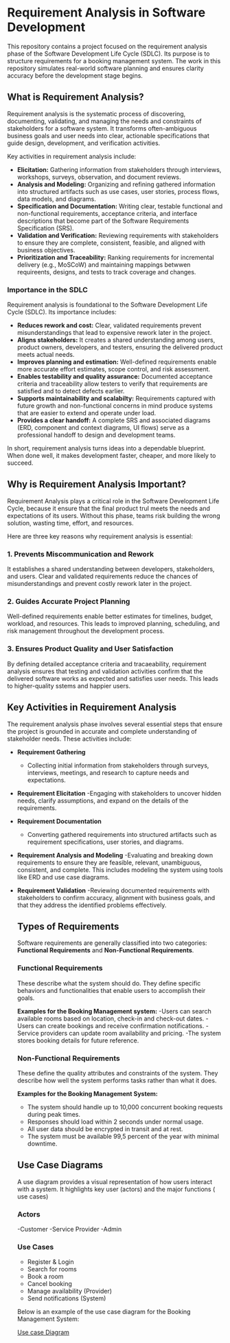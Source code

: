 # Requirement Analysis in Software Development

This repository contains a project focused on the requirement analysis phase of the Software Development Life Cycle (SDLC). Its purpose is to structure requirements for a booking management system. The work in this repository simulates real-world software planning and ensures clarity accuracy before the development stage begins.

## What is Requirement Analysis?

Requirement analysis is the systematic process of discovering, documenting, validating, and managing the needs and constraints of stakeholders for a software system. It transforms often-ambiguous business goals and user needs into clear, actionable specifications that guide design, development, and verification activities.

Key activities in requirement analysis include:
- **Elicitation:** Gathering information from stakeholders through interviews, workshops, surveys, observation, and document reviews.
- **Analysis and Modeling:** Organizing and refining gathered information into structured artifacts such as use cases, user stories, process flows, data models, and diagrams.
- **Specification and Documentation:** Writing clear, testable functional and non-functional requirements, acceptance criteria, and interface descriptions that become part of the Software Requirements Specification (SRS).
- **Validation and Verification:** Reviewing requirements with stakeholders to ensure they are complete, consistent, feasible, and aligned with business objectives.
- **Prioritization and Traceability:** Ranking requirements for incremental delivery (e.g., MoSCoW) and maintaining mappings betwwen requireents, designs, and tests to track coverage and changes.

### Importance in the SDLC

Requirement analysis is foundational to the Software Development Life Cycle (SDLC). Its importance includes: 
- **Reduces rework and cost:** Clear, validated requirements prevent misunderstandings that lead to expensive rework later in the project.
- **Aligns stakeholders:** It creates a shared understanding among users, product owners, developers, and testers, ensuring the delivered product meets actual needs.
- **Improves planning and estimation:** Well-defined requirements enable more accurate effort estimates, scope control, and risk assessment.
- **Enables testability and quality assurance:** Documented acceptance criteria and traceability allow testers to verify that requirements are satisfied and to detect defects earlier.
- **Supports maintainability and scalabilty:** Requirements captured with future growth and non-functional concerns in mind produce systems that are easier to extend and operate under load.
- **Provides a clear handoff:** A complete SRS and associated diagrams (ERD, component and context diagrams, UI flows) serve as a professional handoff to design and development teams.

In short, requirement analysis turns ideas into a dependable blueprint. When done well, it makes development faster, cheaper, and more likely to succeed.

## Why is Requirement Analysis Important?

Requirement Analysis plays a critical role in the Software Development Life Cycle, because it ensure that the final product trul meets the needs and expectations of its users. Without this phase, teams risk building the wrong solution, wasting time, effort, and resources.

Here are three key reasons why requirement analysis is essential:

### 1. Prevents Miscommunication and Rework
It establishes a shared understanding between developers, stakeholders, and users. Clear and validated requirements reduce the chances of misunderstandings and prevent costly rework later in the project.

### 2. Guides Accurate Project Planning
Well-defined requirements enable better estimates for timelines, budget, workload, and resources. This leads to improved planning, scheduling, and risk management throughout the development process.

### 3. Ensures Product Quality and User Satisfaction
By defining detailed acceptance criteria and tracaeability, requirement analysis ensures that testing and validation activities confirm that the delivered software works as expected and satisfies user needs. This leads to higher-quality sstems and happier users.

## Key Activities in Requirement Analysis

The requirement analysis phase involves several essential steps that ensure the project is grounded in accurate and complete understanding of stakeholder needs. These activities include: 

- **Requirement Gathering**
  - Collecting initial information from stakeholders through surveys, interviews, meetings, and research to capture needs and expectations.

- **Requirement Elicitation**
  -Engaging with stakeholders to uncover hidden needs, clarify assumptions, and expand on the details of the requirements.

- **Requirement Documentation**
  - Converting gathered requirements into structured artifacts such as requirement specifications, user stories, and diagrams.

- **Requirement Analysis and Modeling**
  -Evaluating and breaking down requirements to ensure they are feasible, relevant, unambiguous, consistent, and complete. This includes modeling the system using tools like ERD and use case diagrams.

- **Requirement Validation**
  -Reviewing documented requirements with stakeholders to confirm accuracy, alignment with business goals, and that they address the identified problems effectively.

  ## Types of Requirements

  Software requirements are generally classified into two categories: **Functional Requirements** and **Non-Functional Requirements**.

  ### Functional Requirements
  These describe what the system should do. They define specific behaviors and functionalities that enable users to accomplish their goals.

  **Examples for the Booking Management system:**
  -Users can search available rooms based on location, check-in and check-out dates.
  -Users can create bookings and receive confirmation notifications.
  -Service providers can update room availability and pricing.
  -The system stores booking details for future reference.

  ### Non-Functional Requirements
  These define the quality attributes and constraints of the system. They describe how well the system performs tasks rather than what it does.

  **Examples for the Booking Management System:**
  - The system should handle up to 10,000 concurrent booking requests during peak times.
  - Responses should load within 2 seconds under normal usage.
  - All user data should be encrypted in transit and at rest.
  - The system must be available 99,5 percent of the year with minimal downtime.

  ## Use Case Diagrams

  A use diagram provides a visual representation of how users interact with a system. It highlights key user (actors) and the major functions ( use cases)

  ### Actors
  -Customer
  -Service Provider
  -Admin

  ### Use Cases
  - Register & Login
  - Search for rooms
  - Book a room
  - Cancel booking
  - Manage availability (Provider)
  - Send notifications (System)

  Below is an example of the use case diagram for the Booking Management System:

  [Use case Diagram](alx-booking-uc.png)



  
